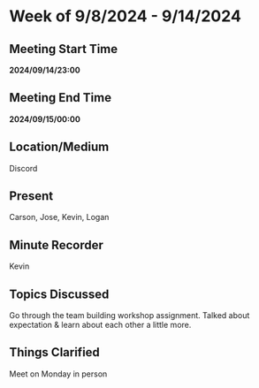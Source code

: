 # Week of 9/8/2024 - 9/14/2024

## Meeting Start Time

 **2024/09/14/23:00**

## Meeting End Time

**2024/09/15/00:00**

## Location/Medium

Discord

## Present

Carson, Jose, Kevin, Logan

## Minute Recorder

Kevin

## Topics Discussed

Go through the team building workshop assignment. Talked about expectation & learn about each other a little more.

## Things Clarified

Meet on Monday in person
